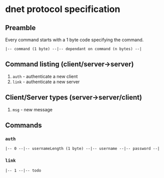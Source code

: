 dnet protocol specification
===========================

## Preamble

Every command starts with a 1 byte code specifying the command.

```
|-- command (1 byte) --|-- dependant on command (n bytes) --|
```

## Command listing (client/server->server)

1. `auth` - authenticate a new client
2. `link` - authenticate a new server

## Client/Server types (server->server/client)

1. `msg` - new message

## Commands

### `auth`

```
|-- 0 --|-- usernameLength (1 byte) --|-- username --|-- password --|
```

### `link`

```
|-- 1 --|-- todo
```

